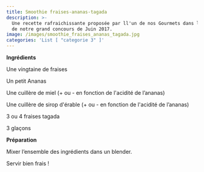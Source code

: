 ```yaml
---
title: Smoothie fraises-ananas-tagada
description: >-
  Une recette rafraichissante proposée par ll'un de nos Gourmets dans le cadre
  de notre grand concours de Juin 2017.
image: /images/smoothie_fraises_ananas_tagada.jpg
categories: 'List [ "categorie 3" ]'
---
```

**Ingrédients**

Une vingtaine de fraises

Un petit Ananas

Une cuillère de miel (+ ou - en fonction de l'acidité de l’ananas)

Une cuillère de sirop d'érable (+ ou - en fonction de l'acidité de l’ananas)

3 ou 4 fraises tagada

3 glaçons



**Préparation**

Mixer l’ensemble des ingrédients dans un blender.

Servir bien frais !



